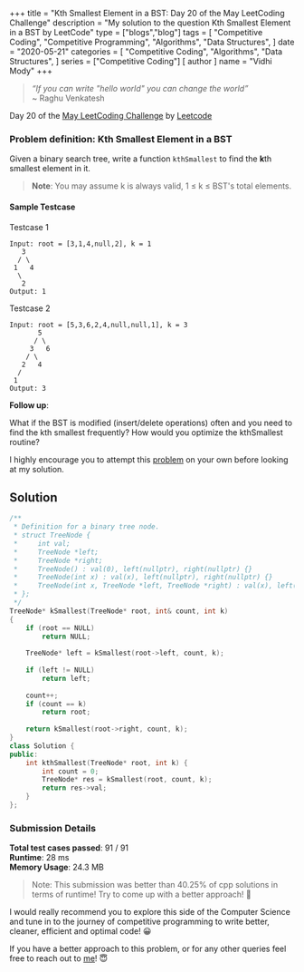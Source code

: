 +++
title = "Kth Smallest Element in a BST: Day 20 of the May LeetCoding Challenge"
description = "My solution to the question Kth Smallest Element in a BST by LeetCode"
type = ["blogs","blog"]
tags = [
    "Competitive Coding",
    "Competitive Programming",
    "Algorithms",
    "Data Structures",
]
date = "2020-05-21"
categories = [
    "Competitive Coding",
    "Algorithms",
    "Data Structures",
]
series = ["Competitive Coding"]
[ author ]
  name = "Vidhi Mody"
+++

> *“If you can write "hello world" you can change the world”*\
> ~ Raghu Venkatesh

Day 20 of the [May LeetCoding Challenge](https://leetcode.com/explore/featured/card/may-leetcoding-challenge/) by [Leetcode](https://leetcode.com/)

### Problem definition: Kth Smallest Element in a BST

Given a binary search tree, write a function `kthSmallest` to find the **k**th smallest element in it.

> **Note**: 
> You may assume k is always valid, 1 ≤ k ≤ BST's total elements.

#### Sample Testcase 

Testcase 1

``` 
Input: root = [3,1,4,null,2], k = 1
   3
  / \
 1   4
  \
   2
Output: 1
```

Testcase 2

``` 
Input: root = [5,3,6,2,4,null,null,1], k = 3
       5
      / \
     3   6
    / \
   2   4
  /
 1
Output: 3
```
**Follow up**:

What if the BST is modified (insert/delete operations) often and you need to find the kth smallest frequently? How would you optimize the kthSmallest routine?

I highly encourage you to attempt this [problem](https://leetcode.com/explore/challenge/card/may-leetcoding-challenge/536/week-3-may-15th-may-21st/) on your own before looking at my solution.

## Solution

```cpp
/**
 * Definition for a binary tree node.
 * struct TreeNode {
 *     int val;
 *     TreeNode *left;
 *     TreeNode *right;
 *     TreeNode() : val(0), left(nullptr), right(nullptr) {}
 *     TreeNode(int x) : val(x), left(nullptr), right(nullptr) {}
 *     TreeNode(int x, TreeNode *left, TreeNode *right) : val(x), left(left), right(right) {}
 * };
 */
TreeNode* kSmallest(TreeNode* root, int& count, int k) 
{ 
    if (root == NULL) 
        return NULL; 
  
    TreeNode* left = kSmallest(root->left, count, k); 
  
    if (left != NULL) 
        return left; 
  
    count++; 
    if (count == k) 
        return root; 
   
    return kSmallest(root->right, count, k); 
}
class Solution {
public:
    int kthSmallest(TreeNode* root, int k) {
        int count = 0;
        TreeNode* res = kSmallest(root, count, k); 
        return res->val;
    }
};
```

### Submission Details

**Total test cases passed**: 91 / 91 \
**Runtime**: 28 ms \
**Memory Usage**: 24.3 MB 

>Note: This submission was better than 40.25% of cpp solutions in terms of runtime! Try to come up with a better approach! :new_moon_with_face:

I would really recommend you to explore this side of the Computer Science and tune in to the journey of competitive programming to write better, cleaner, efficient and optimal code! :grinning:

If you have a better approach to this problem, or for any other queries feel free to reach out to [me](https://www.linkedin.com/in/vidhi-mody-21629a150)! :innocent: